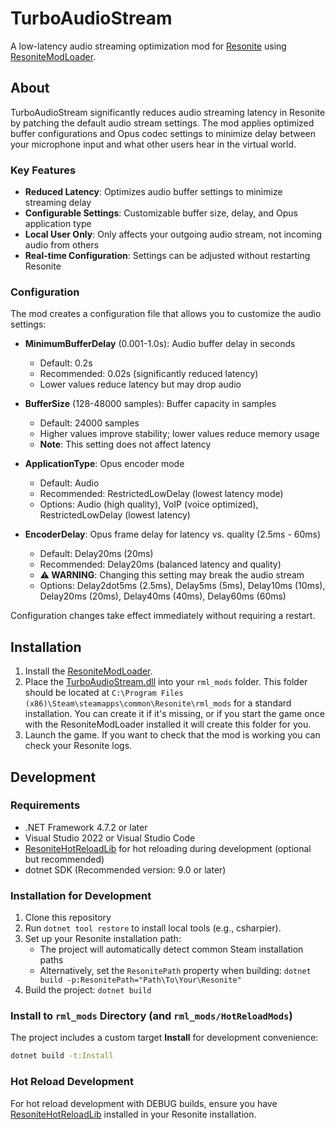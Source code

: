 # TurboAudioStream

A low-latency audio streaming optimization mod for [Resonite](https://resonite.com/) using [ResoniteModLoader](https://github.com/resonite-modding-group/ResoniteModLoader).

## About

TurboAudioStream significantly reduces audio streaming latency in Resonite by patching the default audio stream settings. The mod applies optimized buffer configurations and Opus codec settings to minimize delay between your microphone input and what other users hear in the virtual world.

### Key Features

- **Reduced Latency**: Optimizes audio buffer settings to minimize streaming delay
- **Configurable Settings**: Customizable buffer size, delay, and Opus application type
- **Local User Only**: Only affects your outgoing audio stream, not incoming audio from others
- **Real-time Configuration**: Settings can be adjusted without restarting Resonite

### Configuration

The mod creates a configuration file that allows you to customize the audio settings:

- **MinimumBufferDelay** (0.001-1.0s): Audio buffer delay in seconds
  - Default: 0.2s
  - Recommended: 0.02s (significantly reduced latency)
  - Lower values reduce latency but may drop audio

- **BufferSize** (128-48000 samples): Buffer capacity in samples
  - Default: 24000 samples
  - Higher values improve stability; lower values reduce memory usage
  - **Note**: This setting does not affect latency

- **ApplicationType**: Opus encoder mode
  - Default: Audio
  - Recommended: RestrictedLowDelay (lowest latency mode)
  - Options: Audio (high quality), VoIP (voice optimized), RestrictedLowDelay (lowest latency)

- **EncoderDelay**: Opus frame delay for latency vs. quality (2.5ms - 60ms)
  - Default: Delay20ms (20ms)
  - Recommended: Delay20ms (balanced latency and quality)
  - **⚠️ WARNING**: Changing this setting may break the audio stream
  - Options: Delay2dot5ms (2.5ms), Delay5ms (5ms), Delay10ms (10ms), Delay20ms (20ms), Delay40ms (40ms), Delay60ms (60ms)

Configuration changes take effect immediately without requiring a restart.

## Installation

1. Install the [ResoniteModLoader](https://github.com/resonite-modding-group/ResoniteModLoader).
1. Place the [TurboAudioStream.dll](https://github.com/esnya/TurboAudioStream/releases/latest/download/TurboAudioStream.dll) into your `rml_mods` folder. This folder should be located at `C:\Program Files (x86)\Steam\steamapps\common\Resonite\rml_mods` for a standard installation. You can create it if it's missing, or if you start the game once with the ResoniteModLoader installed it will create this folder for you.
1. Launch the game. If you want to check that the mod is working you can check your Resonite logs.

## Development

### Requirements

- .NET Framework 4.7.2 or later
- Visual Studio 2022 or Visual Studio Code
- [ResoniteHotReloadLib](https://github.com/Nytra/ResoniteHotReloadLib) for hot reloading during development (optional but recommended)
- dotnet SDK (Recommended version: 9.0 or later)

### Installation for Development

1. Clone this repository
2. Run `dotnet tool restore` to install local tools (e.g., csharpier).
3. Set up your Resonite installation path:
   - The project will automatically detect common Steam installation paths
   - Alternatively, set the `ResonitePath` property when building: `dotnet build -p:ResonitePath="Path\To\Your\Resonite"`
4. Build the project: `dotnet build`

### Install to `rml_mods` Directory (and `rml_mods/HotReloadMods`)

The project includes a custom target **Install** for development convenience:

```bash
dotnet build -t:Install
```

### Hot Reload Development

For hot reload development with DEBUG builds, ensure you have [ResoniteHotReloadLib](https://github.com/Nytra/ResoniteHotReloadLib) installed in your Resonite installation.
